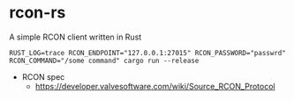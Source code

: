 # rcon-rs
A simple RCON client written in Rust

```
RUST_LOG=trace RCON_ENDPOINT="127.0.0.1:27015" RCON_PASSWORD="passwrd" RCON_COMMAND="/some command" cargo run --release
```

* RCON spec
  * https://developer.valvesoftware.com/wiki/Source_RCON_Protocol
